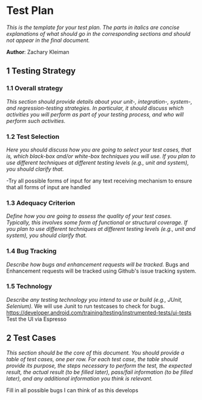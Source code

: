 # Test Plan

*This is the template for your test plan. The parts in italics are concise explanations of what should go in the corresponding sections and should not appear in the final document.*

**Author**: Zachary Kleiman

## 1 Testing Strategy

### 1.1 Overall strategy

*This section should provide details about your unit-, integration-, system-, and regression-testing strategies. In particular, it should discuss which activities you will perform as part of your testing process, and who will perform such activities.*

### 1.2 Test Selection

*Here you should discuss how you are going to select your test cases, that is, which black-box and/or white-box techniques you will use. If you plan to use different techniques at different testing levels (e.g., unit and system), you should clarify that.*

-Try all possible forms of input for any text receiving mechanism to ensure that all forms of input are handled

### 1.3 Adequacy Criterion

*Define how you are going to assess the quality of your test cases. Typically, this involves some form of functional or structural coverage. If you plan to use different techniques at different testing levels (e.g., unit and system), you should clarify that.*

### 1.4 Bug Tracking

*Describe how bugs and enhancement requests will be tracked.*
Bugs and Enhancement requests will be tracked  using Github's issue tracking system.
### 1.5 Technology

*Describe any testing technology you intend to use or build (e.g., JUnit, Selenium).*
We will use Junit to run testcases to check for bugs.
https://developer.android.com/training/testing/instrumented-tests/ui-tests 
Test the UI via Espresso
## 2 Test Cases

*This section should be the core of this document. You should provide a table of test cases, one per row. For each test case, the table should provide its purpose, the steps necessary to perform the test, the expected result, the actual result (to be filled later), pass/fail information (to be filled later), and any additional information you think is relevant.*

Fill in all possible bugs I can think of as this develops